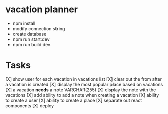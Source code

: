 # vacation planner

- npm install
- modify connection string
- create database
- npm run start:dev
- npm run build:dev

# Tasks
[X] show user for each vacation in vacations list
[X] clear out the from after a vacation is created
[X] display the most popular place based on vacations
[X] a vacation **needs** a note VARCHAR(255)
[X] display the note with the vacations
[X] add ability to add a note when creating a vacation
[X] ability to create a user
[X] ability to create a place
[X] separate out react components
[X] deploy
